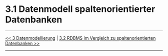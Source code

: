 # 3.1 Datenmodell spaltenorientierter Datenbanken

---

[<< 3 Datenmodellierung](modellierung_3.md) | [3.2 RDBMS im Vergleich zu spaltenorientierten Datenbanken >>](modellierung_3_2.md)

---
